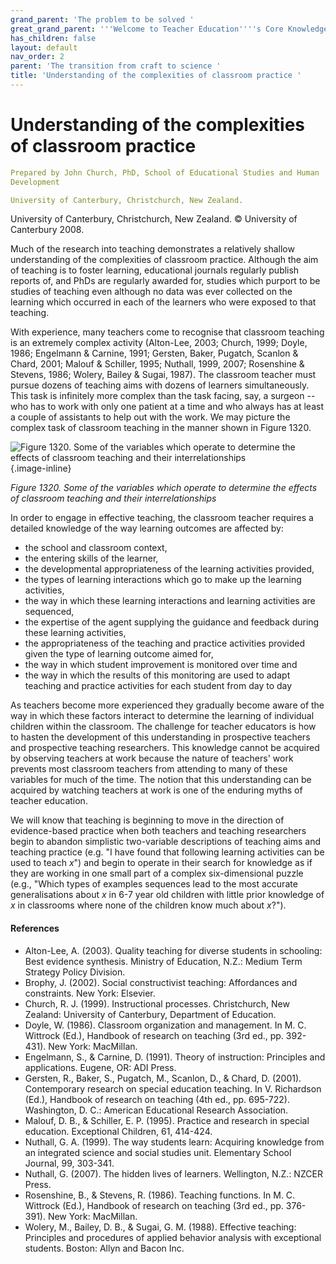 ```yaml
---
grand_parent: 'The problem to be solved '
great_grand_parent: '''Welcome to Teacher Education''''s Core Knowledge and Skills.'''
has_children: false
layout: default
nav_order: 2
parent: 'The transition from craft to science '
title: 'Understanding of the complexities of classroom practice '
---
```

# Understanding of the complexities of classroom practice


```yaml
Prepared by John Church, PhD, School of Educational Studies and Human
Development

University of Canterbury, Christchurch, New Zealand.
```


University of Canterbury, Christchurch, New Zealand. © University of
Canterbury 2008.

Much of the research into teaching demonstrates a relatively shallow
understanding of the complexities of classroom practice. Although the
aim of teaching is to foster learning, educational journals regularly
publish reports of, and PhDs are regularly awarded for, studies which
purport to be studies of teaching even although no data was ever
collected on the learning which occurred in each of the learners who
were exposed to that teaching.

With experience, many teachers come to recognise that classroom teaching
is an extremely complex activity (Alton-Lee, 2003; Church, 1999; Doyle,
1986; Engelmann & Carnine, 1991; Gersten, Baker, Pugatch, Scanlon &
Chard, 2001; Malouf & Schiller, 1995; Nuthall, 1999, 2007; Rosenshine &
Stevens, 1986; Wolery, Bailey & Sugai, 1987). The classroom teacher must
pursue dozens of teaching aims with dozens of learners simultaneously.
This task is infinitely more complex than the task facing, say, a
surgeon -- who has to work with only one patient at a time and who
always has at least a couple of assistants to help out with the work. We
may picture the complex task of classroom teaching in the manner shown
in Figure 1320.

![Figure 1320. Some of the variables which operate to determine the
effects of classroom teaching and their
interrelationships](../../../../../assets/images/TECKSFig1320.png "Figure 1320. Some of the variables which operate to determine the effects of classroom teaching and their interrelationships"){.image-inline}

*Figure 1320. Some of the variables which operate to determine the
effects of classroom teaching and their interrelationships*

In order to engage in effective teaching, the classroom teacher requires
a detailed knowledge of the way learning outcomes are affected by:

-   the school and classroom context,
-   the entering skills of the learner,
-   the developmental appropriateness of the learning activities
    provided,
-   the types of learning interactions which go to make up the learning
    activities,
-   the way in which these learning interactions and learning activities
    are sequenced,
-   the expertise of the agent supplying the guidance and feedback
    during these learning activities,
-   the appropriateness of the teaching and practice activities provided
    given the type of learning outcome aimed for,
-   the way in which student improvement is monitored over time and
-   the way in which the results of this monitoring are used to adapt
    teaching and practice activities for each student from day to day

As teachers become more experienced they gradually become aware of the
way in which these factors interact to determine the learning of
individual children within the classroom. The challenge for teacher
educators is how to hasten the development of this understanding in
prospective teachers and prospective teaching researchers. This
knowledge cannot be acquired by observing teachers at work because the
nature of teachers' work prevents most classroom teachers from attending
to many of these variables for much of the time. The notion that this
understanding can be acquired by watching teachers at work is one of the
enduring myths of teacher education.

We will know that teaching is beginning to move in the direction of
evidence-based practice when both teachers and teaching researchers
begin to abandon simplistic two-variable descriptions of teaching aims
and teaching practice (e.g. "I have found that following learning
activities can be used to teach *x*") and begin to operate in their
search for knowledge as if they are working in one small part of a
complex six-dimensional puzzle (e.g., "Which types of examples sequences
lead to the most accurate generalisations about *x* in 6-7 year old
children with little prior knowledge of *x* in classrooms where none of
the children know much about *x*?").


#### References

-   Alton-Lee, A. (2003). Quality teaching for diverse students in
    schooling: Best evidence synthesis. Ministry of Education, N.Z.:
    Medium Term Strategy Policy Division.
-   Brophy, J. (2002). Social constructivist teaching: Affordances and
    constraints. New York: Elsevier.
-   Church, R. J. (1999). Instructional processes. Christchurch, New
    Zealand: University of Canterbury, Department of Education.
-   Doyle, W. (1986). Classroom organization and management. In M. C.
    Wittrock (Ed.), Handbook of research on teaching (3rd ed., pp.
    392-431). New York: MacMillan.
-   Engelmann, S., & Carnine, D. (1991). Theory of instruction:
    Principles and applications. Eugene, OR: ADI Press.
-   Gersten, R., Baker, S., Pugatch, M., Scanlon, D., & Chard, D.
    (2001). Contemporary research on special education teaching. In V.
    Richardson (Ed.), Handbook of research on teaching (4th ed., pp.
    695-722). Washington, D. C.: American Educational Research
    Association.
-   Malouf, D. B., & Schiller, E. P. (1995). Practice and research in
    special education. Exceptional Children, 61, 414-424.
-   Nuthall, G. A. (1999). The way students learn: Acquiring knowledge
    from an integrated science and social studies unit. Elementary
    School Journal, 99, 303-341.
-   Nuthall, G. (2007). The hidden lives of learners. Wellington, N.Z.:
    NZCER Press.
-   Rosenshine, B., & Stevens, R. (1986). Teaching functions. In M. C.
    Wittrock (Ed.), Handbook of research on teaching (3rd ed., pp.
    376-391). New York: MacMillan.
-   Wolery, M., Bailey, D. B., & Sugai, G. M. (1988). Effective
    teaching: Principles and procedures of applied behavior analysis
    with exceptional students. Boston: Allyn and Bacon Inc.
